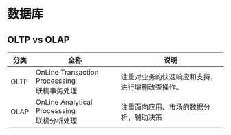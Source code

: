 # 数据库

## OLTP vs OLAP

| 分类 | 全称                                           | 说明                                           |
| ---- | ---------------------------------------------- | ---------------------------------------------- |
| OLTP | OnLine Transaction Processsing<br>联机事务处理 | 注重对业务的快速响应和支持，进行增删改查操作。 |
| OLAP | OnLine Analytical Processsing<br/>联机分析处理 | 注重面向应用、市场的数据分析，辅助决策         |

